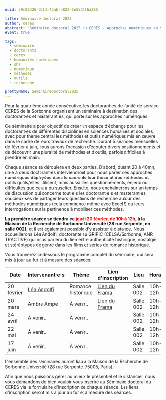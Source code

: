 ```yaml
---
uuid: 39c08326-3614-43ab-a823-5e5526f6a285

title: Séminaire doctoral 2025
author: ceres
abstract: "Séminaire doctoral 2025 du CERES - Approches numériques en SHS"
event: true

tags:
  - séminaire
  - doctorants
  - ceres
  - humanités numériques
  - shs
  - numérique
  - méthodes
  - outils
  - recherche

prettyName: SeminaireDoctoral2025
---
```


Pour la quatrième année consécutive, les doctorant·es de l’unité de service CERES de la Sorbonne organisent un séminaire
à destination des doctorant·es et masterant·es, qui porte sur les approches numériques.

Ce séminaire a pour objectif de créer un espace d’échange pour les doctorant·es de différentes disciplines en sciences
humaines et sociales, avec pour thème central les méthodes et outils numériques mis en œuvre dans le cadre de leurs
travaux de recherche. Durant 5 séances mensuelles de février à juin, nous aurons l’occasion d’écouter divers
positionnements et de découvrir une pluralité de méthodes et d’outils, parfois difficiles à prendre en main.

Chaque séance se déroulera en deux parties. D’abord, durant 20 à 40mn, un·e à deux doctorant·es interviendront pour nous
parler des approches numériques déployées dans le cadre de leur thèse et des méthodes et outils qu’ils/elles utilisent,
mais aussi des questionnements, enjeux ou difficultés que cela a pu susciter. Ensuite, nous enchaînerons sur un temps de
discussion qui concerne tout·e·s les doctorant·e·s et masterant·es soucieux·ses de partager leurs questions de recherche
autour des méthodes numériques (cela commence même avec Excel !) ou leurs interrogations sur la pertinence à mobiliser
ces méthodes.

**La première séance se tiendra ce <span style="color:red;">jeudi 20 février, de 10h à 12h</span>, à la Maison de la
Recherche de Sorbonne Université (28 rue Serpente, en salle 002)**, et il est également possible d’y assister à
distance. Nous accueillerons Léa Andolfi, doctorante au GRIPIC (CELSA/Sorbonne, ANR TRACTIVE) qui nous parlera du lien
entre authenticité historique, nostalgie et stéréotypes de genre dans les films et séries de romance historique.

Vous trouverez ci-dessous le programme complet du séminaire, qui sera mis à jour au fur et à mesure des séances:

| Date       | Intervenant·e·s                                                 | Thème              | Lien d'inscription                                                                                 | Lieu      | Horaires |
|------------|-----------------------------------------------------------------|--------------------|----------------------------------------------------------------------------------------------------|-----------|----------|
| 20 février | [Léa Andolfi](https://ceres.sorbonne-universite.fr/LeaAndolfi/) | Romance historique | [Lien du<br/>Frama](https://framaforms.org/seminaire-doctoral-du-ceres-20-fevrier-2025-1739374381) | Salle 002 | 10h-12h  |
| 20 mars    | Ambre Ampe                                                      | À venir..          | [Lien du<br/>Frama](https://framaforms.org/seminaire-doctoral-du-ceres-20-mars-2025-1739539870)    | Salle 002 | 10h-12h  |
| 24 avril   | À venir..                                                       | À venir..          |                                                                                                    | Salle 002 | 10h-12h  |
| 22 mai     | À venir..                                                       | À venir..          |                                                                                                    | Salle 002 | 10h-12h  |
| 17 juin    | À venir..                                                       | À venir..          |                                                                                                    | Salle 002 | 10h-12h  |

L'ensemble des séminaires auront liau à la Maison de la Recherche de Sorbonne Université (28 rue Serpente, 75005,
Paris),

Afin que nous puissions gérer au mieux le présentiel et le distanciel, nous vous demandons de bien vouloir vous inscrire
au Séminaire doctoral du CERES via le formulaire d'inscription de chaque séance. Les liens d'inscription seront mis à
jour au fur et à mesure des séances.
